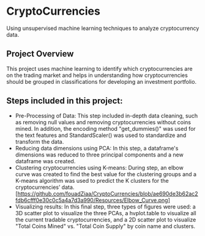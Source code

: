 # CryptoCurrencies
Using unsupervised machine learning techniques to analyze cryptocurrency data.

## Project Overview
This project uses machine learning to identify which cryptocurrencies are on the trading market and helps in understanding how cryptocurrencies should be grouped in classifications for developing an investment portfolio.

## Steps included in this project:

- Pre-Processing of Data: This step included in-depth data cleaning, such as removing null values and removing cryptocurrencies without coins mined. In addition, the encoding method "get_dummies()" was used for the text features and StandardScaler() was used to standardize and transform the data.
- Reducing data dimensions using PCA: In this step, a dataframe's dimensions was reduced to three principal components and a new dataframe was created.
- Clustering cryptocurrencies using K-means: During step, an elbow curve was created to find the best value for the clustering groups and a K-means algorithm was used to predict the K clusters for the cryptocurrencies’ data.
[https://github.com/fouadZiaa/CryptoCurrencies/blob/ae690de3b62ac2fdb6cfff0e30c0c5a4a7d3a990/Resources/Elbow_Curve.png]
- Visualizing results: In this final step, three types of figures were used: a 3D scatter plot to visualize the three PCAs, a hvplot.table to visualize all the current tradable cryptocurrencies, and a 2D scatter plot to visualize "Total Coins Mined" vs. "Total Coin Supply" by coin name and clusters.
